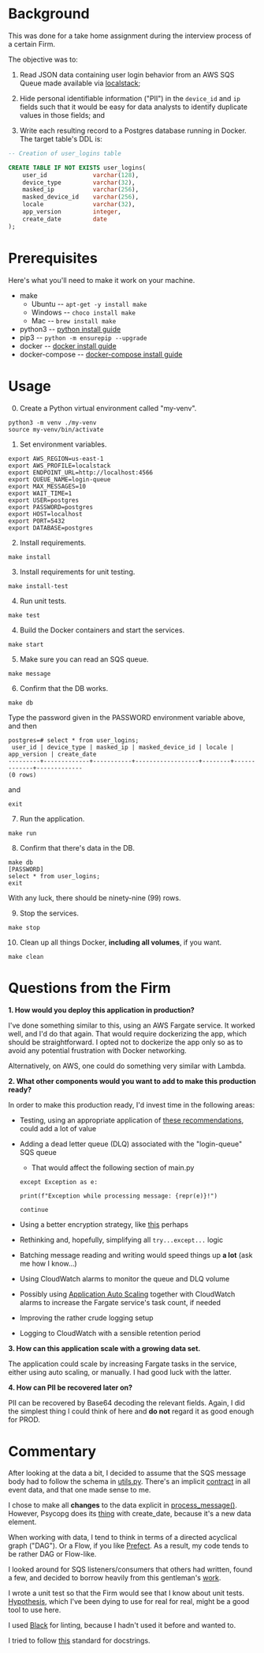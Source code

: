 # Background

This was done for a take home assignment during the interview process of a certain Firm.

The objective was to:

1. Read JSON data containing user login behavior from an AWS SQS Queue made available via [localstack](https://github.com/localstack/localstack);

2. Hide personal identifiable information ("PII") in the `device_id` and `ip` fields such that it would be easy for data analysts to identify duplicate values in those fields; and

3. Write each resulting record to a Postgres database running in Docker. The target table's DDL is:

```sql
-- Creation of user_logins table

CREATE TABLE IF NOT EXISTS user_logins(
    user_id             varchar(128),
    device_type         varchar(32),
    masked_ip           varchar(256),
    masked_device_id    varchar(256),
    locale              varchar(32),
    app_version         integer,
    create_date         date
);
```

# Prerequisites

Here's what you'll need to make it work on your machine.

- make
    - Ubuntu -- `apt-get -y install make`
    - Windows -- `choco install make`
    - Mac -- `brew install make`
- python3 -- [python install guide](https://www.python.org/downloads/)
- pip3 -- `python -m ensurepip --upgrade`
- docker -- [docker install guide](https://docs.docker.com/get-docker/)
- docker-compose -- [docker-compose install guide](https://docs.docker.com/compose/install/)

# Usage

0. Create a Python virtual environment called "my-venv".
```
python3 -m venv ./my-venv
source my-venv/bin/activate
```

1. Set environment variables.
```
export AWS_REGION=us-east-1
export AWS_PROFILE=localstack
export ENDPOINT_URL=http://localhost:4566
export QUEUE_NAME=login-queue
export MAX_MESSAGES=10
export WAIT_TIME=1
export USER=postgres
export PASSWORD=postgres
export HOST=localhost
export PORT=5432
export DATABASE=postgres
```

2. Install requirements.
```
make install
```

3. Install requirements for unit testing.
```
make install-test
```

4. Run unit tests.
```
make test
```

4. Build the Docker containers and start the services.
```
make start
```

5. Make sure you can read an SQS queue.
```
make message
```

6. Confirm that the DB works.
```
make db
```

Type the password given in the PASSWORD environment variable above, and then
```
postgres=# select * from user_logins;
 user_id | device_type | masked_ip | masked_device_id | locale | app_version | create_date 
---------+-------------+-----------+------------------+--------+-------------+-------------
(0 rows)
```

and
```
exit
```

7. Run the application.
```
make run
```

8. Confirm that there's data in the DB.
```
make db
[PASSWORD]
select * from user_logins;
exit
```

With any luck, there should be ninety-nine (99) rows.

9. Stop the services.
```
make stop
```

10. Clean up all things Docker, **including all volumes**, if you want.
```
make clean
```

# Questions from the Firm

**1.  How would you deploy this application in production?**

I've done something similar to this, using an AWS Fargate service.  It worked well, and I'd do that again.  That would require dockerizing the app, which should be straightforward.  I opted not to dockerize the app only so as to avoid any potential frustration with Docker networking.

Alternatively, on AWS, one could do something very similar with Lambda.

**2.  What other components would you want to add to make this production ready?**

In order to make this production ready, I'd invest time in the following areas:

- Testing, using an appropriate application of [these recommendations](https://martinfowler.com/articles/microservice-testing/), could add a lot of value

- Adding a dead letter queue (DLQ) associated with the "login-queue" SQS queue
    - That would affect the following section of main.py
    ```
    except Exception as e:

    print(f"Exception while processing message: {repr(e)}!")

    continue
    ```

- Using a better encryption strategy, like [this](https://cryptography.io/en/latest/fernet/) perhaps

- Rethinking and, hopefully, simplifying all `try...except...` logic

- Batching message reading and writing would speed things up **a lot** (ask me how I know...)

- Using CloudWatch alarms to monitor the queue and DLQ volume

- Possibly using [Application Auto Scaling](https://aws.amazon.com/premiumsupport/knowledge-center/ecs-fargate-service-auto-scaling/) together with CloudWatch alarms to increase the Fargate service's task count, if needed

- Improving the rather crude logging setup

- Logging to CloudWatch with a sensible retention period

**3.  How can this application scale with a growing data set.**

The application could scale by increasing Fargate tasks in the service, either using auto scaling, or manually.  I had good luck with the latter.

**4.  How can PII be recovered later on?**

PII can be recovered by Base64 decoding the relevant fields. Again, I did the simplest thing I could think of here and **do not** regard it as good enough for PROD.


# Commentary

After looking at the data a bit, I decided to assume that the SQS message body had to follow the schema in [utils.py](./app/utils.py).  There's an implicit [contract](https://developer.confluent.io/patterns/event/data-contract/) in all event data, and that one made sense to me.

I chose to make all **changes** to the data explicit in [process_message()](./app/src/utils.py).  However, Psycopg does its [thing](https://www.psycopg.org/docs/usage.html#query-parameters) with create_date, because it's a new data element.  

When working with data, I tend to think in terms of a directed acyclical graph ("DAG").  Or a Flow, if you like [Prefect](https://docs-v1.prefect.io/core/concepts/flows.html#overview).  As a result, my code tends to be rather DAG or Flow-like.

I looked around for SQS listeners/consumers that others had written, found a few, and decided to borrow heavily from this gentleman's [work](https://perandrestromhaug.com/posts/writing-an-sqs-consumer-in-python/).

I wrote a unit test so that the Firm would see that I know about unit tests. [Hypothesis](https://hypothesis.readthedocs.io/en/latest/), which I've been dying to use for real for real, might be a good tool to use here.

I used [Black](https://github.com/psf/black) for linting, because I hadn't used it before and wanted to.

I tried to follow [this](https://github.com/google/styleguide/blob/gh-pages/pyguide.md#38-comments-and-docstrings) standard for docstrings.